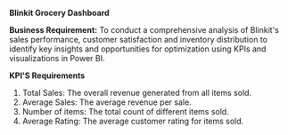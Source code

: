  **Blinkit Grocery Dashboard**

**Business Requirement:**
 To conduct a comprehensive analysis of Blinkit's sales performance, customer satisfaction and inventory distribution to
 identify key insights and opportunities for optimization using KPIs and visualizations in Power BI.

 **KPI'S Requirements**

 1. Total Sales: The overall revenue generated from all items sold.
 2. Average Sales: The average revenue per sale.
 3. Number of items: The total count of different items sold.
 4. Average Rating: The average customer rating for items sold.
